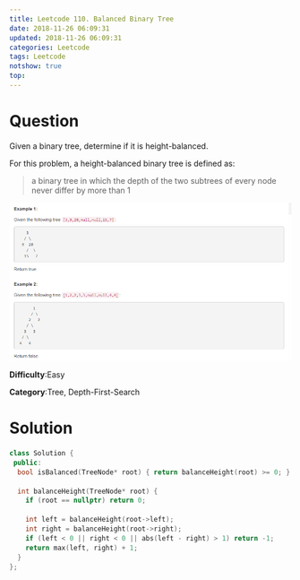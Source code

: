 ```yaml
---
title: Leetcode 110. Balanced Binary Tree
date: 2018-11-26 06:09:31
updated: 2018-11-26 06:09:31
categories: Leetcode
tags: Leetcode
notshow: true
top:
---
```


# Question

Given a binary tree, determine if it is height-balanced.

For this problem, a height-balanced binary tree is defined as:

> a binary tree in which the depth of the two subtrees of every node never differ by more than 1

![](/images/in-post/2018-11-26-Leetcode-110-Balanced-Binary-tree/2018-11-26-00-45-30.png)

**Difficulty**:Easy

**Category**:Tree, Depth-First-Search

<!-- more -->

# Solution

```cpp
class Solution {
 public:
  bool isBalanced(TreeNode* root) { return balanceHeight(root) >= 0; }

  int balanceHeight(TreeNode* root) {
    if (root == nullptr) return 0;

    int left = balanceHeight(root->left);
    int right = balanceHeight(root->right);
    if (left < 0 || right < 0 || abs(left - right) > 1) return -1;
    return max(left, right) + 1;
  }
};
```